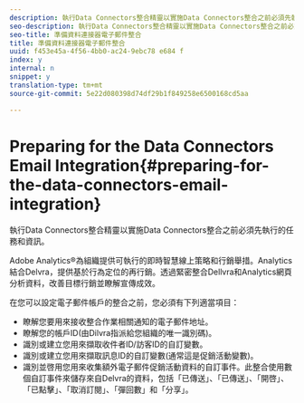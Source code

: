 ```yaml
---
description: 執行Data Connectors整合精靈以實施Data Connectors整合之前必須先執行的任務和資訊。
seo-description: 執行Data Connectors整合精靈以實施Data Connectors整合之前必須先執行的任務和資訊。
seo-title: 準備資料連接器電子郵件整合
title: 準備資料連接器電子郵件整合
uuid: f453e45a-4f56-4bb0-ac24-9ebc78 e684 f
index: y
internal: n
snippet: y
translation-type: tm+mt
source-git-commit: 5e22d080398d74df29b1f849258e6500168cd5aa

---
```



# Preparing for the Data Connectors Email Integration{#preparing-for-the-data-connectors-email-integration}

執行Data Connectors整合精靈以實施Data Connectors整合之前必須先執行的任務和資訊。

Adobe Analytics®為組織提供可執行的即時智慧線上策略和行銷舉措。Analytics結合Delvra，提供基於行為定位的再行銷。透過緊密整合Dellvra和Analytics網頁分析資料，改善目標行銷並瞭解宣傳成效。

在您可以設定電子郵件帳戶的整合之前，您必須有下列適當項目：

* 瞭解您要用來接收整合作業相關通知的電子郵件地址。
* 瞭解您的帳戶ID(由Dilvra指派給您組織的唯一識別碼)。
* 識別或建立您用來擷取收件者ID/訪客ID的自訂變數。
* 識別或建立您用來擷取訊息ID的自訂變數(通常這是促銷活動變數)。
* 識別並啓用您用來收集額外電子郵件促銷活動資料的自訂事件。此整合使用數個自訂事件來儲存來自Delvra的資料，包括「已傳送」、「已傳送」、「開啓」、「已點擊」、「取消訂閱」、「彈回數」和「分享」。

